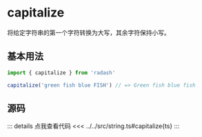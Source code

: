 # capitalize

将给定字符串的第一个字符转换为大写，其余字符保持小写。

## 基本用法

```ts
import { capitalize } from 'radash'

capitalize('green fish blue FISH') // => Green fish blue fish
```

## 源码

::: details 点我查看代码
<<< ../../src/string.ts#capitalize{ts}
:::
